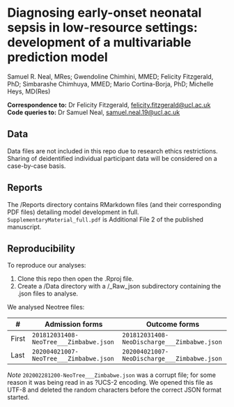 # Diagnosing early-onset neonatal sepsis in low-resource settings: development of a multivariable prediction model

Samuel R. Neal, MRes; Gwendoline Chimhini, MMED; Felicity Fitzgerald, PhD;
Simbarashe Chimhuya, MMED; Mario Cortina-Borja, PhD; Michelle Heys, MD(Res)

**Correspondence to:** Dr Felicity Fitzgerald, felicity.fitzgerald@ucl.ac.uk   
**Code queries to:** Dr Samuel Neal, samuel.neal.19@ucl.ac.uk

## Data

Data files are not included in this repo due to research ethics restrictions.
Sharing of deidentified individual participant data will be considered on a
case-by-case basis.

## Reports

The /Reports directory contains RMarkdown files (and their corresponding PDF
files) detailing model development in full. `SupplementaryMaterial_full.pdf`
is Additional File 2 of the published manuscript.

## Reproducibility

To reproduce our analyses:

1. Clone this repo then open the .Rproj file.
2. Create a /Data directory with a /_Raw_json subdirectory containing the .json
files to analyse.

We analysed Neotree files:

\#      | Admission forms                         | Outcome forms                                |
--------|-----------------------------------------|----------------------------------------------|
First   | `201812031408-NeoTree___Zimbabwe.json`  | `201812031408-NeoDischarge___Zimbabwe.json`  |
Last    | `202004021007-NeoTree___Zimbabwe.json`  | `202004021007-NeoDischarge___Zimbabwe.json`  |

*Note* `202002281200-NeoTree___Zimbabwe.json` was a corrupt file; for some reason
it was being read in as ?UCS-2 encoding. We opened this file as UTF-8 and deleted
the random characters before the correct JSON format started.
